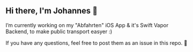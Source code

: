 ## Hi there, I'm Johannes 👋

I’m currently working on my "Abfahrten" iOS App & it's Swift Vapor Backend, to make public transport easyer :) 

If you have any questions, feel free to post them as an issue in this repo. 📧
